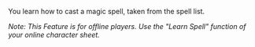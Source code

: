 You learn how to cast a magic spell, taken from the spell list.

*Note: This Feature is for offline players. Use the "Learn Spell" function of your online character sheet.*
